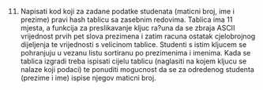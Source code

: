 11. Napisati kod koji za zadane podatke studenata (maticni broj, ime i prezime)
pravi hash tablicu sa zasebnim redovima. Tablica ima 11 mjesta,
a funkcija za preslikavanje kljuc ra?una da se zbraja ASCII vrijednost
prvih pet slova prezimena i zatim racuna ostatak cjelobrojnog dijeljenja
te vrijednosti s velicinom tablice. Studenti s istim kljucem se pohranjuju u
vezanu listu sortiranu po prezimenima i imenima.
Kada se tablica izgradi treba ispisati cijelu tablicu
(naglasiti na kojem kljucu se nalaze koji podaci) te ponuditi mogucnost da
se za odredenog studenta (prezime i ime) ispise njegov maticni broj.
